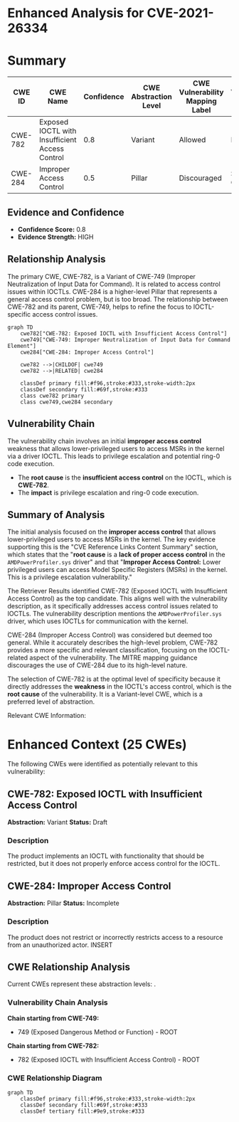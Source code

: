 # Enhanced Analysis for CVE-2021-26334

# Summary
| CWE ID | CWE Name | Confidence | CWE Abstraction Level | CWE Vulnerability Mapping Label | CWE-Vulnerability Mapping Notes |
|---|---|---|---|---|---|
| CWE-782 | Exposed IOCTL with Insufficient Access Control | 0.8 | Variant | Allowed | Primary CWE |
| CWE-284 | Improper Access Control | 0.5 | Pillar | Discouraged | Secondary Candidate |

## Evidence and Confidence

*   **Confidence Score:** 0.8
*   **Evidence Strength:** HIGH

## Relationship Analysis
The primary CWE, CWE-782, is a Variant of CWE-749 (Improper Neutralization of Input Data for Command). It is related to access control issues within IOCTLs. CWE-284 is a higher-level Pillar that represents a general access control problem, but is too broad. The relationship between CWE-782 and its parent, CWE-749, helps to refine the focus to IOCTL-specific access control issues.

```mermaid
graph TD
    cwe782["CWE-782: Exposed IOCTL with Insufficient Access Control"]
    cwe749["CWE-749: Improper Neutralization of Input Data for Command Element"]
    cwe284["CWE-284: Improper Access Control"]
    
    cwe782 -->|CHILDOF| cwe749
    cwe782 -->|RELATED| cwe284

    classDef primary fill:#f96,stroke:#333,stroke-width:2px
    classDef secondary fill:#69f,stroke:#333
    class cwe782 primary
    class cwe749,cwe284 secondary
```

## Vulnerability Chain
The vulnerability chain involves an initial **improper access control** weakness that allows lower-privileged users to access MSRs in the kernel via a driver IOCTL. This leads to privilege escalation and potential ring-0 code execution.
  - The **root cause** is the **insufficient access control** on the IOCTL, which is **CWE-782**.
  - The **impact** is privilege escalation and ring-0 code execution.

## Summary of Analysis
The initial analysis focused on the **improper access control** that allows lower-privileged users to access MSRs in the kernel. The key evidence supporting this is the "CVE Reference Links Content Summary" section, which states that the "**root cause** is a **lack of proper access control** in the `AMDPowerProfiler.sys` driver" and that "**Improper Access Control:** Lower privileged users can access Model Specific Registers (MSRs) in the kernel. This is a privilege escalation vulnerability."

The Retriever Results identified CWE-782 (Exposed IOCTL with Insufficient Access Control) as the top candidate. This aligns well with the vulnerability description, as it specifically addresses access control issues related to IOCTLs. The vulnerability description mentions the `AMDPowerProfiler.sys` driver, which uses IOCTLs for communication with the kernel.

CWE-284 (Improper Access Control) was considered but deemed too general. While it accurately describes the high-level problem, CWE-782 provides a more specific and relevant classification, focusing on the IOCTL-related aspect of the vulnerability. The MITRE mapping guidance discourages the use of CWE-284 due to its high-level nature.

The selection of CWE-782 is at the optimal level of specificity because it directly addresses the **weakness** in the IOCTL's access control, which is the **root cause** of the vulnerability. It is a Variant-level CWE, which is a preferred level of abstraction.

Relevant CWE Information:

# Enhanced Context (25 CWEs)
The following CWEs were identified as potentially relevant to this vulnerability:

## CWE-782: Exposed IOCTL with Insufficient Access Control
**Abstraction:** Variant
**Status:** Draft

### Description
The product implements an IOCTL with functionality that should be restricted, but it does not properly enforce access control for the IOCTL.

## CWE-284: Improper Access Control
**Abstraction:** Pillar
**Status:** Incomplete

### Description
The product does not restrict or incorrectly restricts access to a resource from an unauthorized actor.
INSERT


## CWE Relationship Analysis

Current CWEs represent these abstraction levels: .


### Vulnerability Chain Analysis

**Chain starting from CWE-749:**
- 749 (Exposed Dangerous Method or Function) - ROOT


**Chain starting from CWE-782:**
- 782 (Exposed IOCTL with Insufficient Access Control) - ROOT



### CWE Relationship Diagram

```mermaid
graph TD
    classDef primary fill:#f96,stroke:#333,stroke-width:2px
    classDef secondary fill:#69f,stroke:#333
    classDef tertiary fill:#9e9,stroke:#333
```